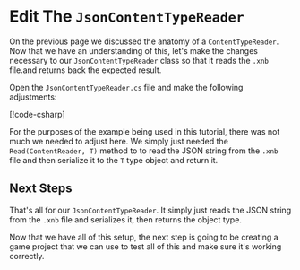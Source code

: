 # Edit The `JsonContentTypeReader`
On the previous page we discussed the anatomy of a `ContentTypeReader`.  Now that we have an understanding of this, let's make the changes necessary to our `JsonContentTypeReader` class so that it reads the `.xnb` file.and returns back the expected result.

Open the `JsonContentTypeReader.cs` file and make the following adjustments:

[!code-csharp[](JsonContentTypeReader.cs?highlight=2,10-12)]

For the purposes of the example being used in this tutorial, there was not much we needed to adjust here. We simply just needed the `Read(ContentReader, T)` method to to read the JSON string from the `.xnb` file and then serialize it to the `T` type object and return it.

## Next Steps
That's all for our `JsonContentTypeReader`.  It simply just reads the JSON string from the `.xnb` file and serializes it, then returns the object type.

Now that we have all of this setup, the next step is going to be creating a game project that we can use to test all of this and make sure it's working correctly. 